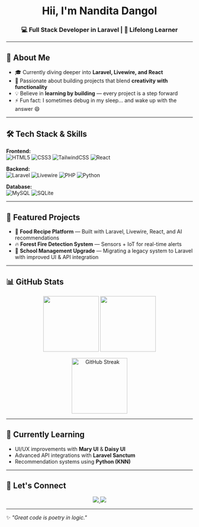 <h1 align="center">Hii, I'm Nandita Dangol</h1>
<h3 align="center">💻 Full Stack Developer in Laravel | 🌱 Lifelong Learner</h3>

---

## 🚀 About Me
- 🎓 Currently diving deeper into **Laravel, Livewire, and React**
- 🔬 Passionate about building projects that blend **creativity with functionality**
- 💡 Believe in **learning by building** — every project is a step forward
- ⚡ Fun fact: I sometimes debug in my sleep... and wake up with the answer 😄

---

## 🛠 Tech Stack & Skills

**Frontend:**  
![HTML5](https://img.shields.io/badge/HTML5-E34F26?style=for-the-badge&logo=html5&logoColor=white) 
![CSS3](https://img.shields.io/badge/CSS3-1572B6?style=for-the-badge&logo=css3&logoColor=white) 
![TailwindCSS](https://img.shields.io/badge/Tailwind%20CSS-38B2AC?style=for-the-badge&logo=tailwind-css&logoColor=white) 
![React](https://img.shields.io/badge/React-61DBFB?style=for-the-badge&logo=react&logoColor=white)  

**Backend:**  
![Laravel](https://img.shields.io/badge/Laravel-FF2D20?style=for-the-badge&logo=laravel&logoColor=white) 
![Livewire](https://img.shields.io/badge/Livewire-4E56A6?style=for-the-badge&logo=laravel&logoColor=white) 
![PHP](https://img.shields.io/badge/PHP-777BB4?style=for-the-badge&logo=php&logoColor=white) 
![Python](https://img.shields.io/badge/Python-3776AB?style=for-the-badge&logo=python&logoColor=white)  

**Database:**  
![MySQL](https://img.shields.io/badge/MySQL-005C84?style=for-the-badge&logo=mysql&logoColor=white) 
![SQLite](https://img.shields.io/badge/SQLite-003B57?style=for-the-badge&logo=sqlite&logoColor=white)  


---

## 📌 Featured Projects
- 🍳 **Food Recipe Platform** — Built with Laravel, Livewire, React, and AI recommendations  
- 🔥 **Forest Fire Detection System** — Sensors + IoT for real-time alerts  
- 🏫 **School Management Upgrade** — Migrating a legacy system to Laravel with improved UI & API integration  

---

## 📊 GitHub Stats

<p align="center">
  <img src="https://github-readme-stats.vercel.app/api?username=NandeetaDangol&show_icons=true&theme=radical" height="150"/>
  <img src="https://github-readme-stats.vercel.app/api/top-langs/?username=NandeetaDangol&layout=compact&theme=radical" height="150"/>
</p>

<p align="center">
  <img src="https://github-readme-streak-stats.herokuapp.com/?user=NandeetaDangol&theme=radical" alt="GitHub Streak" height="150"/>
</p>


---

## 🌱 Currently Learning
- UI/UX improvements with **Mary UI** & **Daisy UI**
- Advanced API integrations with **Laravel Sanctum**
- Recommendation systems using **Python (KNN)**

---

## 🤝 Let's Connect
<p align="center">
  <a href="https://www.linkedin.com/" target="_blank">
    <img src="https://img.shields.io/badge/LinkedIn-0077B5?style=for-the-badge&logo=linkedin&logoColor=white"/>
  </a>
  <a href="mailto:nanditadangol21@gmail.com">
    <img src="https://img.shields.io/badge/Email-D14836?style=for-the-badge&logo=gmail&logoColor=white"/>
  </a>
</p>

---

✨ *"Great code is poetry in logic."*
